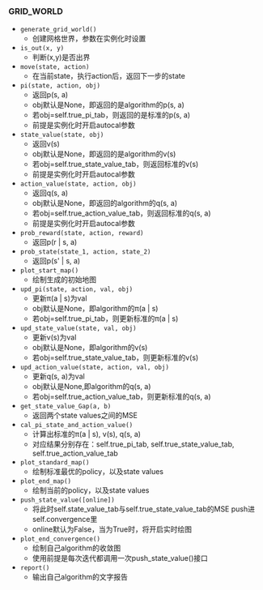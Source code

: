 ### GRID_WORLD

- `generate_grid_world()`
  - 创建网格世界，参数在实例化时设置
- `is_out(x, y)`
  - 判断(x,y)是否出界
- `move(state, action)`
  - 在当前state，执行action后，返回下一步的state
- `pi(state, action, obj)`
  - 返回p(s, a)
  - obj默认是None，即返回的是algorithm的p(s, a)
  - 若obj=self.true_pi_tab，则返回的是标准的p(s, a)
  - 前提是实例化时开启autocal参数
- `state_value(state, obj)`
  - 返回v(s)
  - obj默认是None，即返回的是algorithm的v(s)
  - 若obj=self.true_state_value_tab，则返回标准的v(s)
  - 前提是实例化时开启autocal参数
- `action_value(state, action, obj)`
  - 返回q(s, a)
  - obj默认是None，即返回的algorithm的q(s, a)
  - 若obj=self.true_action_value_tab，则返回标准的q(s, a)
  - 前提是实例化时开启autocal参数
- `prob_reward(state, action, reward)`
  - 返回p(r | s, a)
- `prob_state(state_1, action, state_2)`
  - 返回p(s' | s, a)
- `plot_start_map()`
  - 绘制生成的初始地图
- `upd_pi(state, action, val, obj)`
  - 更新π(a | s)为val
  - obj默认是None，即algorithm的π(a | s)
  - 若obj=self.true_pi_tab，则更新标准的π(a | s)
- `upd_state_value(state, val, obj)`
  - 更新v(s)为val
  - obj默认是None，即algorithm的v(s)
  - 若obj=self.true_state_value_tab，则更新标准的v(s)
- `upd_action_value(state, action, val, obj)`
  - 更新q(s, a)为val
  - obj默认是None,即algorithm的q(s, a)
  - 若obj=self.true_action_value_tab，则更新标准的q(s, a)
- `get_state_value_Gap(a, b)`
  - 返回两个state values之间的MSE
- `cal_pi_state_and_action_value()`
  - 计算出标准的π(a | s), v(s), q(s, a)
  - 对应结果分别存在：self.true_pi_tab, self.true_state_value_tab, self.true_action_value_tab
- `plot_standard_map()`
  - 绘制标准最优的policy，以及state values
- `plot_end_map()`
  - 绘制当前的policy，以及state values
- `push_state_value([online])`
  - 将此时self.state_value_tab与self.true_state_value_tab的MSE push进self.convergence里
  - online默认为False，当为True时，将开启实时绘图
- `plot_end_convergence()`
  - 绘制自己algorithm的收敛图
  - 使用前提是每次迭代都调用一次push_state_value()接口
- `report()`
  - 输出自己algorithm的文字报告